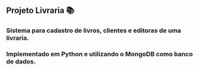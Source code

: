 ## Projeto Livraria 📚
### Sistema para cadastro de livros, clientes e editoras de uma livraria. 
### Implementado em Python e utilizando o MongoDB como banco de dados.
